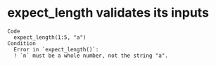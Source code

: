 # expect_length validates its inputs

    Code
      expect_length(1:5, "a")
    Condition
      Error in `expect_length()`:
      ! `n` must be a whole number, not the string "a".

